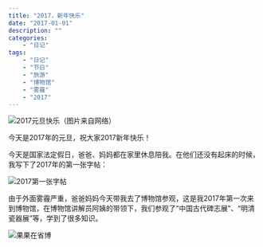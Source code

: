 ```yaml
---
title: "2017，新年快乐"
date: "2017-01-01"
description: ""
categories:
    - "日记"
tags:
    - "日记"
    - "节日"
    - "旅游"
    - "博物馆"
    - "雾霾"
    - "2017"
---
```


![2017元旦快乐（图片来自网络）](http://image.tonybai.com/img/201701/diary_20170101_3.jpg)

今天是2017年的元旦，祝大家2017新年快乐！

今天是国家法定假日，爸爸、妈妈都在家里休息陪我。在他们还没有起床的时候，我写下了2017年的第一张字帖：

![2017第一张字帖](http://image.tonybai.com/img/201701/diary_20170101_1.jpg)

由于外面雾霾严重，爸爸妈妈今天带我去了博物馆参观，这是我2017年第一次来到博物馆，在博物馆讲解员阿姨的带领下，我们参观了“中国古代碑志展”、“明清瓷器展”等，学到了很多知识。

![果果在省博](http://image.tonybai.com/img/201701/diary_20170101_2.jpg)


